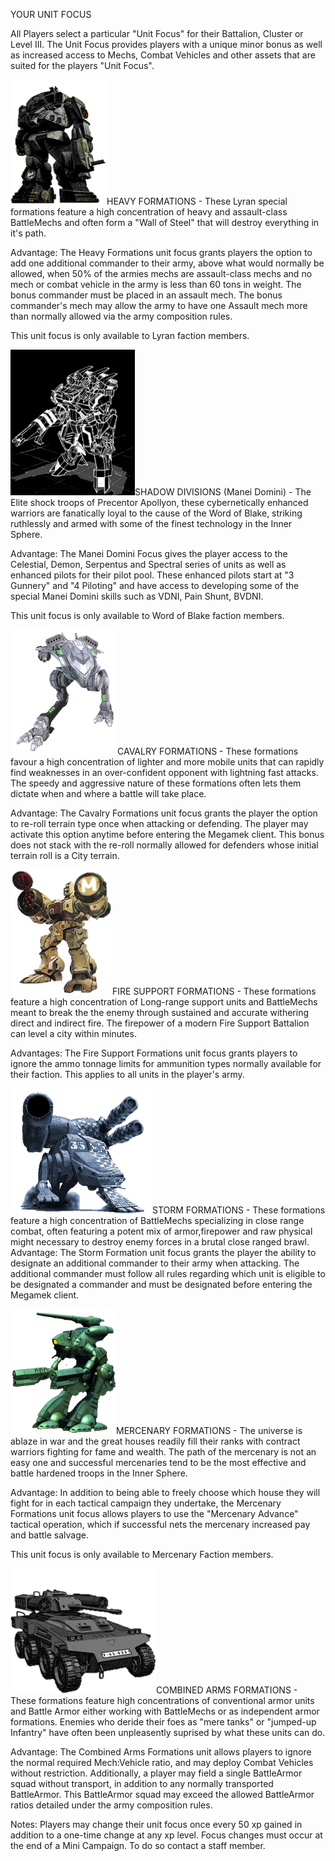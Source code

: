 YOUR UNIT FOCUS

All Players select a particular "Unit Focus" for their Battalion, Cluster or Level III. The Unit Focus provides players with a unique minor bonus as well as increased access to Mechs, Combat Vehicles and other assets that are suited for the players "Unit Focus".



![battlemaster](../_img/battlemaster200.png)HEAVY FORMATIONS - These Lyran special formations feature a high concentration of heavy and assault-class BattleMechs and often form a "Wall of Steel" that will destroy everything in it's path.  

Advantage: The Heavy Formations unit focus grants players the option to add one additional commander to their army, above what would normally be allowed, when 50% of the armies mechs are assault-class mechs and no mech or combat vehicle in the army is less than 60 tons in weight. The bonus commander must be placed in an assault mech. The bonus commander's mech may allow the army to have one Assault mech more than normally allowed via the army composition rules.

This unit focus is only available to Lyran faction members. 

 

![Celestial](../_img/f8024965c1f79b67331affb880ef1505_02al.png)SHADOW DIVISIONS (Manei Domini) - The Elite shock troops of Precentor Apollyon, these cybernetically enhanced warriors are fanatically loyal to the cause of the Word of Blake, striking ruthlessly and 
armed with some of the finest technology in the Inner Sphere.

Advantage: The Manei Domini Focus gives the player access to the Celestial, Demon, Serpentus and Spectral series of units as well as enhanced pilots for their pilot pool. These enhanced pilots start at "3 Gunnery" and "4 Piloting" and have access to developing some of the special Manei Domini skills such as VDNI, Pain Shunt, BVDNI.

This unit focus is only available to Word of Blake faction members.


![raptor](../_img/raptor200_r1xt.png)CAVALRY FORMATIONS - These formations favour a high concentration of lighter and more  mobile units that can rapidly find weaknesses in an over-confident opponent with lightning fast attacks. The speedy and aggressive nature of these formations often lets them dictate when and where a battle will take place.

Advantage: The Cavalry Formations unit focus grants the player the option to re-roll terrain type once when attacking or defending. The player may activate this option anytime before entering the Megamek client. This bonus does not stack with the re-roll normally allowed for defenders whose initial terrain roll is a City terrain.


![longbow](../_img/longbow200.png)FIRE SUPPORT FORMATIONS - These formations feature a high concentration of Long-range support units and BattleMechs meant to break the the enemy through sustained and accurate withering direct and indirect fire. The firepower of a modern Fire Support Battalion can level a city within minutes.

Advantages: The Fire Support Formations unit focus grants players to ignore the ammo tonnage limits for ammunition types normally available for their faction. This applies to all units in the player's army.


![Barghest](../_img/barghast200_fpfr.png)STORM FORMATIONS - These formations feature a high concentration of BattleMechs specializing in close range combat, often featuring a potent mix of armor,firepower and raw physical might necessary to destroy enemy forces in a brutal close ranged brawl. 
Advantage: The Storm Formation unit focus grants the player the ability to designate an additional commander to their army when attacking. The additional commander must follow all rules regarding which unit is eligible to be designated a commander and must be designated before entering the Megamek client.



![Marauder](../_img/1bc8e77840009c134f7db2d5f54310bd_41at_82a5.png)MERCENARY FORMATIONS - The universe is ablaze in war and the great houses readily fill their ranks with contract warriors fighting for fame and wealth. The path of the mercenary is not an easy one and successful mercenaries tend to be the most effective and battle hardened troops in the Inner Sphere.

Advantage: In addition to being able to freely choose which house they will fight for in each tactical campaign they undertake, the Mercenary Formations unit focus allows players to use the "Mercenary Advance" tactical operation, which if successful nets the mercenary increased pay and battle salvage.

This unit focus is only available to Mercenary Faction members. 


![tank](../_img/tank200.png)COMBINED ARMS FORMATIONS - These formations feature high concentrations of conventional armor units and Battle Armor  either working with BattleMechs or as independent armor formations. Enemies who deride their foes as "mere tanks" or "jumped-up Infantry" have often been unpleasently suprised by what these units can do. 

Advantage: The Combined Arms Formations unit allows players to ignore the normal required Mech:Vehicle ratio, and may deploy Combat Vehicles without restriction. Additionally, a player may field a single BattleArmor squad without transport, in addition to any normally transported BattleArmor. This BattleArmor squad may exceed the allowed BattleArmor ratios detailed under the army composition rules.  


Notes: 
Players may change their unit focus once every 50 xp gained in addition to a one-time change at any xp level. Focus changes must occur at the end of a Mini Campaign. To do so contact a staff member.
